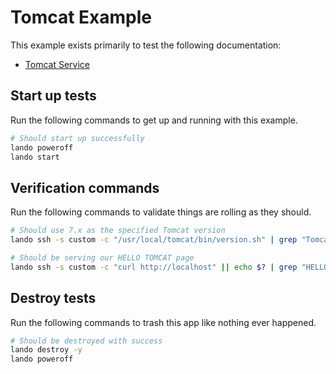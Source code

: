 Tomcat Example
==============

This example exists primarily to test the following documentation:

* [Tomcat Service](https://docs.devwithlando.io/tutorials/tomcat.html)

Start up tests
--------------

Run the following commands to get up and running with this example.

```bash
# Should start up successfully
lando poweroff
lando start
```

Verification commands
---------------------

Run the following commands to validate things are rolling as they should.

```bash
# Should use 7.x as the specified Tomcat version
lando ssh -s custom -c "/usr/local/tomcat/bin/version.sh" | grep "Tomcat/87."

# Should be serving our HELLO TOMCAT page
lando ssh -s custom -c "curl http://localhost" || echo $? | grep "HELLO TOMCAT"
```

Destroy tests
-------------

Run the following commands to trash this app like nothing ever happened.

```bash
# Should be destroyed with success
lando destroy -y
lando poweroff
```

